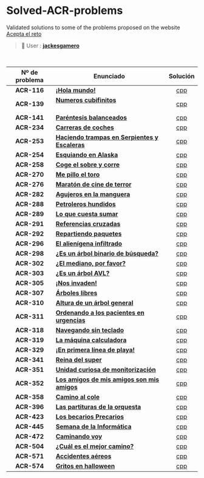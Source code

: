 # Solved-ACR-problems
Validated solutions to some of the problems proposed on the website [Acepta el reto](https://www.aceptaelreto.com/)

> 👤 User :  [**jackesgamero**](https://www.aceptaelreto.com/user/profile.php?id=20371)

<br>

|Nº de problema  | Enunciado| Solución
|:---:|--|:---:|
| **ACR-116** | [**¡Hola mundo!**](https://www.aceptaelreto.com/problem/statement.php?id=116)| [cpp](https://github.com/Jackesgamero/Solved-ACR-problems/blob/master/Problemas/116%20-%20Hola%20Mundo/116%20-%20Hola%20Mundo/Source.cpp)| | |
| **ACR-139** | [**Numeros cubifinitos**](https://www.aceptaelreto.com/problem/statement.php?id=139) &emsp; &emsp; &emsp; &emsp; &emsp; &emsp; &emsp; &emsp; &emsp; &emsp;| [cpp](https://github.com/Jackesgamero/Solved-ACR-problems/blob/master/Problemas/139%20-%20Numeros%20cubifinitos/Numeros_cubifinitos/Main.cpp)| | |
| **ACR-141** | [**Paréntesis balanceados**](https://www.aceptaelreto.com/problem/statement.php?id=141)| [cpp](https://github.com/Jackesgamero/Solved-ACR-problems/blob/master/Problemas/141%20-%20Parentesis%20balanceados/Parentesis_equilibrados/Main.cpp)| | |
| **ACR-234** | [**Carreras de coches**](https://www.aceptaelreto.com/problem/statement.php?id=234) | [cpp](https://github.com/Jackesgamero/Solved-ACR-problems/blob/master/Problemas/234%20-%20Carreras%20de%20coches/33%20-%20Carreras%20de%20coches/Source.cpp)| | |
| **ACR-253** | [**Haciendo trampas en Serpientes y Escaleras**](https://www.aceptaelreto.com/problem/statement.php?id=253#:~:text=Si%20la%20ficha%20termina%20en,planteado%20no%20requiere%20ninguna%20destreza.) | [cpp](https://github.com/Jackesgamero/Solved-ACR-problems/blob/master/Problemas/253%20-%20Serpientes%20y%20escaleras/19%20-%20Serpientes%20y%20escaleras/Source.cpp)| | |
| **ACR-254** | [**Esquiando en Alaska**](https://www.aceptaelreto.com/problem/statement.php?id=254) | [cpp](https://github.com/Jackesgamero/Solved-ACR-problems/blob/master/Problemas/254%20-%20Esquiando%20en%20Alaska/30%20-%20Esquiando%20en%20Alaska/Source.cpp)| | |
| **ACR-258** | [**Coge el sobre y corre**](https://www.aceptaelreto.com/problem/statement.php?id=258)| [cpp](https://github.com/Jackesgamero/Solved-ACR-problems/blob/master/Problemas/258%20-%20Coge%20el%20sobre%20y%20corre/Coge_el_sobre_y_corre/Main.cpp)| | |
| **ACR-270** | [**Me pillo el toro**](https://www.aceptaelreto.com/problem/statement.php?id=270) | [cpp](https://github.com/Jackesgamero/Solved-ACR-problems/blob/master/Problemas/270%20-%20Me%20pillo%20el%20toro/Me_pillo_el_toro/Source.cpp)| | |
| **ACR-276** | [**Maratón de cine de terror**](https://www.aceptaelreto.com/problem/statement.php?id=276) | [cpp](https://github.com/Jackesgamero/Solved-ACR-problems/blob/master/Problemas/276%20-%20Maraton%20de%20cine%20de%20terror/29%20-%20Maraton%20de%20cine%20de%20terror/Source.cpp)| | |
| **ACR-282** | [**Agujeros en la manguera**](https://www.aceptaelreto.com/problem/statement.php?id=282) | [cpp](https://github.com/Jackesgamero/Solved-ACR-problems/blob/master/Problemas/282%20-%20Agujeros%20en%20la%20manguera/27%20-%20Agujeros%20en%20la%20manguera/Source.cpp)| | |
| **ACR-288** | [**Petroleros hundidos**](https://www.aceptaelreto.com/problem/statement.php?id=288) | [cpp](https://github.com/Jackesgamero/Solved-ACR-problems/blob/master/Problemas/288%20-%20Petroleros%20hundidos/20%20-%20Petroleros%20hundidos/Source.cpp)| | |
| **ACR-289** | [**Lo que cuesta sumar**](https://www.aceptaelreto.com/problem/submission.php?id=503361) | [cpp](https://github.com/Jackesgamero/Solved-ACR-problems/blob/master/270%20-%20Me%20pillo%20el%20toro/Me_pillo_el_toro/Source.cpp)| | |
| **ACR-291** | [**Referencias cruzadas**](https://www.aceptaelreto.com/problem/statement.php?id=291)| [cpp](https://github.com/Jackesgamero/Solved-ACR-problems/blob/master/Problemas/291%20-%20Referencias%20cruzadas/Referencias%20cruzadas/Source.cpp)| | |
| **ACR-292** | [**Repartiendo paquetes**](https://www.aceptaelreto.com/problem/statement.php?id=292) | [cpp](https://github.com/Jackesgamero/Solved-ACR-problems/blob/master/Problemas/292%20-%20Repartiendo%20paquetes/26%20-%20Repartiendo%20paquetes/Source.cpp)| | |
| **ACR-296** | [**El alienígena infiltrado**](https://www.aceptaelreto.com/problem/statement.php?id=296) | [cpp](https://github.com/Jackesgamero/Solved-ACR-problems/blob/master/Problemas/296%20-%20El%20alienigena%20infiltrado/32%20-%20El%20alienigena%20infiltrado/Source.cpp)| | |
| **ACR-298** | [**¿Es un árbol binario de búsqueda?**](https://www.aceptaelreto.com/problem/statement.php?id=298)| [cpp](https://github.com/Jackesgamero/Solved-ACR-problems/blob/master/Problemas/298%20-%20%C2%BFEs%20un%20%C3%A1rbol%20binario%20de%20b%C3%BAsqueda/Es%20arbol%20binario/Source.cpp)| | |
| **ACR-302** | [**¿El mediano, por favor?**](https://www.aceptaelreto.com/problem/statement.php?id=302) | [cpp](https://github.com/Jackesgamero/Solved-ACR-problems/blob/master/Problemas/302%20-%20El%20mediano%20por%20favor/El%20mediano%20por%20favor/Source.cpp)| | |
| **ACR-303** | [**¿Es un árbol AVL?**](https://www.aceptaelreto.com/problem/statement.php?id=303) | [cpp](https://github.com/Jackesgamero/Solved-ACR-problems/blob/master/Problemas/303%20-%20Es%20un%20arbol%20AVL/Es%20un%20arbol%20AVL/01.cpp)| | |
| **ACR-305** | [**¡Nos invaden!**](https://www.aceptaelreto.com/problem/statement.php?id=305) | [cpp](https://github.com/Jackesgamero/Solved-ACR-problems/blob/master/Problemas/305%20-%20Nos%20invaden/28%20-%20Nos%20invaden/Source.cpp)| | |
| **ACR-307** | [**Árboles libres**](https://www.aceptaelreto.com/problem/statement.php?id=307) | [cpp](https://github.com/Jackesgamero/Solved-ACR-problems/blob/master/Problemas/307%20-%20Arboles%20libres/10%20-%20Arboles%20libres/Source.cpp)| | |
| **ACR-310** | [**Altura de un árbol general**](https://www.aceptaelreto.com/problem/statement.php?id=310)| [cpp](https://github.com/Jackesgamero/Solved-ACR-problems/blob/master/Problemas/310%20-%20Altura%20de%20un%20arbol%20general/Altura_de_un_arbol/Main.cpp)| | |
| **ACR-311** | [**Ordenando a los pacientes en urgencias**](https://www.aceptaelreto.com/problem/statement.php?id=311) | [cpp](https://github.com/Jackesgamero/Solved-ACR-problems/blob/master/Problemas/311%20-%20Ordenando%20a%20los%20pacientes%20en%20urgencias/Ordenando%20a%20los%20pacientes%20en%20urgencias/Source.cpp)| | |
| **ACR-318** | [**Navegando sin teclado**](https://www.aceptaelreto.com/problem/statement.php?id=318) | [cpp](https://github.com/Jackesgamero/Solved-ACR-problems/blob/master/Problemas/318%20-%20Navegando%20sin%20teclado/23%20-%20Navegando%20sin%20teclado/Source.cpp)| | |
| **ACR-319** | [**La máquina calculadora**](https://www.aceptaelreto.com/problem/statement.php?id=319) | [cpp](https://github.com/Jackesgamero/Solved-ACR-problems/blob/master/Problemas/319%20-%20La%20maquina%20calculadora/16%20-%20La%20maquina%20calculadora/Source.cpp)| | |
| **ACR-329** | [**¡En primera línea de playa!**](https://www.aceptaelreto.com/problem/statement.php?id=329) | [cpp](https://github.com/Jackesgamero/Solved-ACR-problems/blob/master/Problemas/329%20-%20En%20primera%20linea%20de%20playa/31%20-%20En%20primera%20linea%20de%20playa/Source.cpp)| | |
| **ACR-341** | [**Reina del super**](https://www.aceptaelreto.com/problem/statement.php?id=341) | [cpp](https://github.com/Jackesgamero/Solved-ACR-problems/blob/master/Problemas/341%20-%20Reina%20del%20super/Reina%20del%20super/Source.cpp)| | |
| **ACR-351** | [**Unidad curiosa de monitorización**](https://www.aceptaelreto.com/problem/statement.php?id=351) | [cpp](https://github.com/Jackesgamero/Solved-ACR-problems/blob/master/Problemas/351%20-%20Unidad%20curiosa%20de%20monitorizacion/Unidad%20curiosa%20de%20monitorizacion/Source.cpp)| | |
| **ACR-352** | [**Los amigos de mis amigos son mis amigos**](https://www.aceptaelreto.com/problem/statement.php?id=352) | [cpp](https://github.com/Jackesgamero/Solved-ACR-problems/blob/master/Problemas/352%20-%20Los%20amigos%20de%20mis%20amigos%20son%20mis%20amigos/11%20-%20Los%20amigos%20de%20mis%20amigos%20son%20mis%20amigos/Source.cpp)| | |
| **ACR-358** | [**Camino al cole**](https://www.aceptaelreto.com/problem/statement.php?id=358) | [cpp](https://github.com/Jackesgamero/Solved-ACR-problems/blob/master/Problemas/358%20-%20Camino%20al%20cole/24%20-%20Camino%20al%20cole/Source.cpp)| | |
| **ACR-396** | [**Las partituras de la orquesta**](https://www.aceptaelreto.com/problem/statement.php?id=396) | [cpp](https://github.com/Jackesgamero/Solved-ACR-problems/blob/master/Problemas/396%20-%20Las%20partituras%20de%20la%20orquesta/Las%20partituras%20de%20la%20orquesta/Source.cpp)| | |
| **ACR-423** | [**Los becarios Precarios**](https://www.aceptaelreto.com/problem/statement.php?id=423) | [cpp](https://github.com/Jackesgamero/Solved-ACR-problems/blob/master/Problemas/423%20-%20Los%20becarios%20Precarios/Becarios%20Precarios/Source.cpp)| | |
| **ACR-445** | [**Semana de la Informática**](https://www.aceptaelreto.com/problem/statement.php?id=445) | [cpp](https://github.com/Jackesgamero/Solved-ACR-problems/blob/master/Problemas/445%20-%20Semana%20de%20la%20informatica/34%20-%20Semana%20de%20la%20informatica/Source.cpp)| | |
| **ACR-472** | [**Caminando voy**](https://www.aceptaelreto.com/problem/statement.php?id=472) | [cpp](https://github.com/Jackesgamero/Solved-ACR-problems/blob/master/Problemas/472%20-%20Caminando%20voy/Caminando%20voy/Source.cpp)| | |
| **ACR-504** | [**¿Cuál es el mejor camino?**](https://www.aceptaelreto.com/problem/statement.php?id=504) | [cpp](https://github.com/Jackesgamero/Solved-ACR-problems/blob/master/Problemas/504%20-%20Cual%20es%20el%20mejor%20camino/25%20-%20Cual%20es%20el%20mejor%20camino/Source.cpp)| | |
| **ACR-571** | [**Accidentes aéreos**](https://www.aceptaelreto.com/problem/statement.php?id=571)| [cpp](https://github.com/Jackesgamero/Solved-ACR-problems/blob/master/Problemas/571%20-%20Accidentes%20aereos/Accidentes_aereos/Main.cpp)| | |
| **ACR-574** | [**Gritos en halloween**](https://www.aceptaelreto.com/problem/statement.php?id=574) | [cpp](https://github.com/Jackesgamero/Solved-ACR-problems/blob/master/Problemas/574%20-%20Gritos%20en%20halloween/Gritos%20en%20halloween/Source.cpp)| | |
